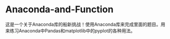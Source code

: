 # Anaconda-and-Function

这是一个关于Anaconda库的船新挑战！使用Anaconda库来完成里面的题目。用来练习Anaconda中Pandas和matplotlib中的pyplot的各种用法。

